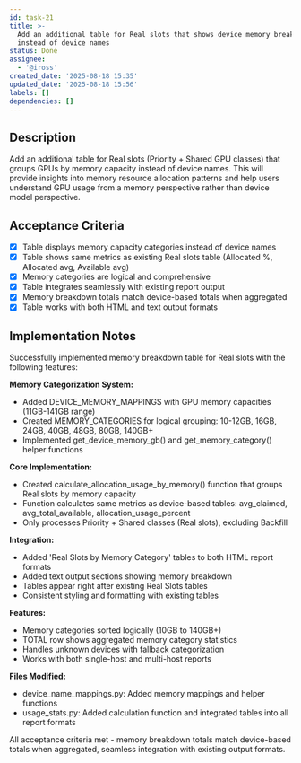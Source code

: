 ```yaml
---
id: task-21
title: >-
  Add an additional table for Real slots that shows device memory breakdowns
  instead of device names
status: Done
assignee:
  - '@iross'
created_date: '2025-08-18 15:35'
updated_date: '2025-08-18 15:56'
labels: []
dependencies: []
---
```


## Description

Add an additional table for Real slots (Priority + Shared GPU classes) that groups GPUs by memory capacity instead of device names. This will provide insights into memory resource allocation patterns and help users understand GPU usage from a memory perspective rather than device model perspective.

## Acceptance Criteria
<!-- AC:BEGIN -->
- [x] Table displays memory capacity categories instead of device names
- [x] Table shows same metrics as existing Real slots table (Allocated %, Allocated avg, Available avg)
- [x] Memory categories are logical and comprehensive
- [x] Table integrates seamlessly with existing report output
- [x] Memory breakdown totals match device-based totals when aggregated
- [x] Table works with both HTML and text output formats
<!-- AC:END -->

## Implementation Notes

Successfully implemented memory breakdown table for Real slots with the following features:

**Memory Categorization System:**
- Added DEVICE_MEMORY_MAPPINGS with GPU memory capacities (11GB-141GB range)
- Created MEMORY_CATEGORIES for logical grouping: 10-12GB, 16GB, 24GB, 40GB, 48GB, 80GB, 140GB+
- Implemented get_device_memory_gb() and get_memory_category() helper functions

**Core Implementation:**
- Created calculate_allocation_usage_by_memory() function that groups Real slots by memory capacity
- Function calculates same metrics as device-based tables: avg_claimed, avg_total_available, allocation_usage_percent
- Only processes Priority + Shared classes (Real slots), excluding Backfill

**Integration:**
- Added 'Real Slots by Memory Category' tables to both HTML report formats
- Added text output sections showing memory breakdown
- Tables appear right after existing Real Slots tables
- Consistent styling and formatting with existing tables

**Features:**
- Memory categories sorted logically (10GB to 140GB+)
- TOTAL row shows aggregated memory category statistics  
- Handles unknown devices with fallback categorization
- Works with both single-host and multi-host reports

**Files Modified:**
- device_name_mappings.py: Added memory mappings and helper functions
- usage_stats.py: Added calculation function and integrated tables into all report formats

All acceptance criteria met - memory breakdown totals match device-based totals when aggregated, seamless integration with existing output formats.
